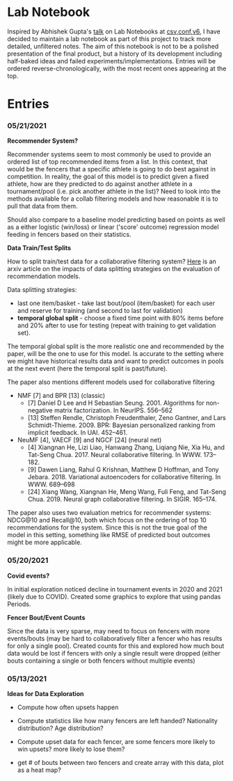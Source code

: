# Lab Notebook

Inspired by Abhishek Gupta's [talk](https://zenodo.org/record/4737535#.YJGjZn1KhN0) on Lab Notebooks at [csv,conf,v6](https://csvconf.com/), I have decided to maintain a lab notebook as part of this project to track more detailed, unfiltered notes. The aim of this notebook is not to be a polished presentation of the final product, but a history of its development including half-baked ideas and failed experiments/implementations. Entries will be ordered reverse-chronologically, with the most recent ones appearing at the top. 

# Entries 

### 05/21/2021

**Recommender System?** 

Recommender systems seem to most commonly be used to provide an ordered list of top recommended items from a list. In this context, that would be the fencers that a specific athlete is going to do best against in competition. In reality, the goal of this model is to predict given a fixed athlete, how are they predicted to do against another athlete in a tournament/pool (i.e. pick another athlete in the list)? Need to look into the methods available for a collab filtering models and how reasonable it is to pull that data from them. 

Should also compare to a baseline model predicting based on points as well as a either logistic (win/loss) or linear ('score' outcome) regression model feeding in fencers based on their statistics. 

**Data Train/Test Splits**

How to split train/test data for a collaborative filtering system? [Here](https://arxiv.org/pdf/2007.13237.pdf) is an arxiv article on the impacts of data splitting strategies on the evaluation of recommendation models. 

Data splitting strategies:
* last one item/basket - take last bout/pool (item/basket) for each user and reserve for training (and second to last for validation)
* **temporal global split** - choose a fixed time point with 80% items before and 20% after to use for testing (repeat with training to get validation set). 

The temporal global split is the more realistic one and recommended by the paper, will be the one to use for this model. Is accurate to the setting where we might have historical results data and want to predict outcomes in pools at the next event (here the temporal split is past/future). 

The paper also mentions different models used for collaborative filtering  
* NMF [7] and BPR [13] (classic)
    * [7] Daniel D Lee and H Sebastian Seung. 2001. Algorithms for non-negative matrix factorization. In NeurIPS. 556–562
    * [13] Steffen Rendle, Christoph Freudenthaler, Zeno Gantner, and Lars Schmidt-Thieme. 2009. BPR: Bayesian personalized ranking from implicit feedback. In UAI. 452–461.
* NeuMF [4], VAECF [9] and NGCF [24] (neural net) 
    * [4] Xiangnan He, Lizi Liao, Hanwang Zhang, Liqiang Nie, Xia Hu, and Tat-Seng Chua. 2017. Neural collaborative filtering. In WWW. 173–182.
    * [9] Dawen Liang, Rahul G Krishnan, Matthew D Hoffman, and Tony Jebara. 2018. Variational autoencoders for collaborative filtering. In WWW. 689–698
    * [24] Xiang Wang, Xiangnan He, Meng Wang, Fuli Feng, and Tat-Seng Chua. 2019. Neural graph collaborative filtering. In SIGIR. 165–174.

The paper also uses two evaluation metrics for recommender systems: NDCG@10 and Recall@10, both which focus on the ordering of top 10 recommendations for the system. Since this is not the true goal of the model in this setting, something like RMSE of predicted bout outcomes might be more applicable. 



### 05/20/2021

**Covid events?** 

In initial exploration noticed decline in tournament events in 2020 and 2021 (likely due to COVID). Created some graphics to explore that using pandas Periods. 

**Fencer Bout/Event Counts**

Since the data is very sparse, may need to focus on fencers with more events/bouts (may be hard to collaboratively filter a fencer who has results for only a single pool). Created counts for this and explored how much bout data would be lost if fencers with only a single result were dropped (either bouts containing a single or both fencers without multiple events)


### 05/13/2021

**Ideas for Data Exploration**

* Compute how often upsets happen 
* Compute statistics like how many fencers are left handed? Nationality distribution? Age distribution? 
* Compute upset data for each fencer, are some fencers more likely to win upsets? more likely to lose them? 


* get # of bouts between two fencers and create array with this data, plot as a heat map? 